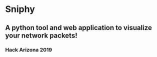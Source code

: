 # Sniphy
## A python tool and web application to visualize your network packets!
### Hack Arizona 2019
